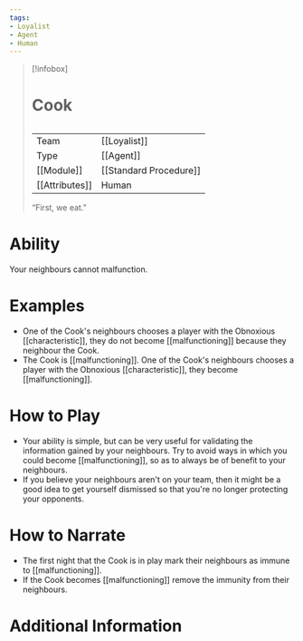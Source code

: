 ```yaml
---
tags:
- Loyalist
- Agent
- Human
---
```

> [!infobox]
> # Cook
> ######
> |  |  |
> | ---- | ---- |
> | Team | [[Loyalist]] |
> | Type | [[Agent]] |
> | [[Module]] | [[Standard Procedure]] |
> | [[Attributes]] | Human |
>  “First, we eat.”
# Ability
Your neighbours cannot malfunction.

# Examples
- One of the Cook's neighbours chooses a player with the Obnoxious [[characteristic]], they do not become [[malfunctioning]] because they neighbour the Cook.
- The Cook is [[malfunctioning]]. One of the Cook's neighbours chooses a player with the Obnoxious [[characteristic]], they become [[malfunctioning]].

# How to Play
- Your ability is simple, but can be very useful for validating the information gained by your neighbours. Try to avoid ways in which you could become [[malfunctioning]], so as to always be of benefit to your neighbours.
- If you believe your neighbours aren't on your team, then it might be a good idea to get yourself dismissed so that you're no longer protecting your opponents.

# How to Narrate
- The first night that the Cook is in play mark their neighbours as immune to [[malfunctioning]].
- If the Cook becomes [[malfunctioning]] remove the immunity from their neighbours.

# Additional Information
